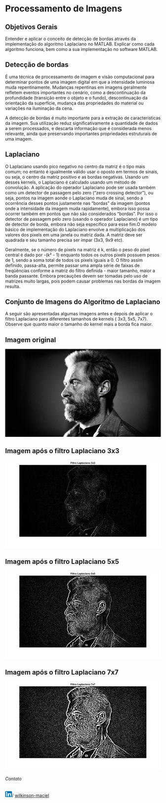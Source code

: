 # Processamento de Imagens

## Objetivos Gerais

Entender e aplicar o conceito de detecção de bordas através da implementação do algoritmo Laplaciano no MATLAB. Explicar como cada algoritmo funciona, bem como a sua implementação no software MATLAB.
  
## Detecção de bordas
  
   É uma técnica de processamento de imagem e visão computacional para determinar pontos de uma imagem digital em que a intensidade luminosa muda repentinamente. Mudanças repentinas em imagens geralmente refletem eventos importantes no cenário, como a descontinuação da profundidade (transição entre o objeto e o fundo), descontinuação da orientação da superfície, mudança das propriedades do material ou variações na iluminação da cena.
   
   A detecção de bordas é muito importante para a extração de características da imagem. Sua utilização reduz significativamente a quantidade de dados a serem processados, e descarta informação que é considerada menos relevante, ainda que preservando importantes propriedades estruturais de uma imagem.

## Laplaciano

   O Laplaciano usando pico negativo no centro da matriz é o tipo mais comum; no entanto é igualmente válido usar o oposto em termos de sinais, ou seja, o centro da matriz positivo e as bordas negativas.  Usando um desses kernels, o Laplaciano é calculado usando um método de convolução. A aplicação do operador Laplaciano pode ser usada também como um detector de passagem pelo zero (“zero crossing detector”), ou seja, pontos na imagem aonde o Laplaciano muda de sinal, sendo a ocorrência desses pontos justamente nas “bordas” da imagem (pontos onde a intensidade da imagem muda rapidamente), embora isso possa ocorrer também em pontos que não são considerados “bordas”. Por isso o detector de passagem pelo zero (usando o operador Laplaciano) é um tipo de detector de borda, embora não seja específico para esse fim.O modelo básico de implementação do Laplaciano envolve a multiplicação dos valores dos pixels em uma janela ou matriz dada. A matriz deve ser quadrada e seu tamanho precisa ser ímpar (3x3, 9x9 etc).
   
   Geralmente, se o número de pixels na matriz é k, então o peso do pixel central  é dado por -(k²  - 1) enquanto todos os outros pixels possuem pesos de 1, sendo a soma total de todos os pixels iguais a 0.  O filtro assim definido, passa-alta, permite passar uma ampla série de faixas de freqüências conforme a matriz do filtro definida - maior tamanho, maior a banda passante. Embora precauções devem ser tomadas pelo uso de matrizes muito largas, pois podem causar problemas nas bordas da imagem resulta.

## Conjunto de Imagens do Algoritmo de Laplaciano 

   A seguir são apresentadas algumas imagens antes e depois de aplicar o filtro Laplaciano para diferentes tamanhos de kernels ( 3x3, 5x5, 7x7). Observe que quanto maior o tamanho do kernel mais a borda fica maior.  

## Imagem original
![alt text](https://github.com/Wms5/DevTests/blob/master/Imagens/h1.png?raw=true "Imagem Original")
## Imagem após o filtro Laplaciano 3x3
![alt text](https://github.com/Wms5/DevTests/blob/master/Imagens/h1laplaciano3x3.jpg?raw=true "Laplacinano 3x3")
## Imagem após o filtro Laplaciano 5x5
![alt text](https://github.com/Wms5/DevTests/blob/master/Imagens/h1laplaciano5x5.jpg?raw=true "Laplacinano 5x5")
## Imagem após o filtro Laplaciano 7x7
![alt text](https://github.com/Wms5/DevTests/blob/master/Imagens/h1laplaciano7x7.jpg?raw=true "Laplacinano 7x7")


###### Contato
[![alt text](https://github.com/Wms5/DevTests/blob/master/Imagens/linked.png?raw=true)](https://www.linkedin.com/in/wilkinson-maciel)/ [wilkinson-maciel](https://www.linkedin.com/in/wilkinson-maciel)



